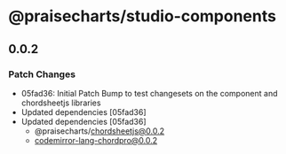 # @praisecharts/studio-components

## 0.0.2

### Patch Changes

- 05fad36: Initial Patch Bump to test changesets on the component and chordsheetjs libraries
- Updated dependencies [05fad36]
- Updated dependencies [05fad36]
  - @praisecharts/chordsheetjs@0.0.2
  - codemirror-lang-chordpro@0.0.2
